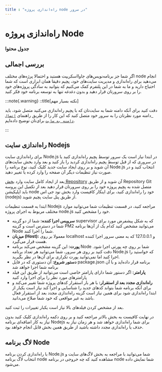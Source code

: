 ```yaml
---
title : "راه‌اندازی پروژه node در سرور"
---
```


# راه‌اندازی پروژه Node

### جدول محتوا

## بررسی اجمالی 
<div id="52215296156"><script type="text/JavaScript" src="https://www.aparat.com/embed/1awIl?data[rnddiv]=52215296156&data[responsive]=yes"></script></div>

اگر شما جز برنامه‌نویس‌های جاوااسکریپت هستید و احتمالا پرژه‌های مختلف node انجام می‌دهید برای راه‌اندازی و مدیریت سایت‌های خود، پچیم دقیقا همان ابزاری است که شما احتیاج دارید و ما به شما در این پلتفرم کمک می‌کنیم که بتوانید به سادگی پروژه‌های خود را بر روی سرورتان قرار دهید و بدون دغدغه تنها به توسعه برنامه خود فکر کنید.

:::note{.warning}
::title[نکته بسیار مهم]

دقت کنید برای آنکه دامنه شما به سایت‌تان که با پچیم راه‌اندازی می‌کنید متصل شود، باید دامنه مورد نظرتان را به سرور خود متصل کنید که این کار را از طریق راهنمای [`اتصال دامنه به سایت`](/sites/setup-site/connect-domain-to-site) برای‌تان توضیح داده‌ایم.

:::

## راه‌اندازی سایت Nodejs

برای راه‌اندازی سایت Node.js در ابتدا نیاز است یک سرور توسط پچیم راه‌اندازی کنید یا در سروری که از قبل توسط پچیم راه‌اندازی کردید را باز کنید و بعد وارد بخش سایت‌های آن شوید و بر روی ایجاد سایت جدید کلیک کنید، نوع برنامه را Node.js انتخاب کنید و در صورت نیاز تنظیمات دیگر آن صفحه را وارد کرده یا تغییر دهید.

بعد از ایجاد کامل سایت وارد [بخش Repository](/sites/setup-site/setup-application) آن شوید و از طریق Repository Git متصل شده به پچیم پروژه خود را بر روی سرورتان قرار دهید بعد از تکمیل این پروسه باید اپلیکیشن node خود را راه‌اندازی کنید، برای اینکار کافیست وارد بخش نود جی اس (nodejs) از طریق پنل سایت پچیم شوید.

ابتدا به قسمت تنظیمات Nodejs مراجعه کنید، در قسمت تنظیمات شما می‌توانید موارد مختلف مربوط به اجرای پروژه node.js خود را مشخص کنید.

- **سرویس اجرا کننده:** شما از دو گزینه supervisor که به شکل پیشفرض مورد برای شما در دسترس است و گزینه PM2 می‌توانید مشخص کنید کدام یک از آن‌ها برنامه Node شما را اجرا کنند.
- **میزبان (Host):** معمولا بر روی localhost و 127.0.0.1 که به معنی سرور اجرا کننده هست قرار می‌گیرد.
- **پورت:** این گزینه مشخص می‌کند برنامه Node شما بر روی چه پورتی اجرا شود. دقت کنید بر روی هر سرور، شما می‌توانید هر تعداد برنامه Node.js که خواستید را اجرا کنید اما نمی‌توانید پورت تکراری برای آن‌ها در نظر بگیرید.
- **دستور شروع:** آن دستوری که در فایل package.json برنامه قرار داده‌اید و با آن برنامه شما اجرا خواهد شد
- **پارامتر:** اگر دستور شما دارای پارامتر خاصی است می‌توانید از طریق این فیلد پارامتر‌های مورد نظر را برای اجرا وارد کنید
- **راه‌اندازی مجدد بعد از استقرار:** با هر بار استقرار کد‌های پروژه شما تغییر می‌کند و برای آنکه برنامه شما بتواند کدهای جدید را شناسایی و اجرا کند نیاز است یکبار از ابتدا راه‌اندازی شود برای همین نیاز است گزینه راه‌اندازی مجدد بعد از استقرار فعال باشد به غیر مواقعی که خود شما صلاح می‌دانید.

بعد از مشخص کردن فیلدهای بالا نیاز است یکبار تغییرات را ثبت کنید.

در نهایت کافیست به بخش بالاتر مراجعه کنید و بر روی دکمه راه‌اندازی کلیک کنید بدون نیاز به کار اضافه‌ای برنامه‌ Nodejs برای شما راه‌اندازی خواهد شد و هر زمان نیاز به حذف یا راه‌اندازی مجدد داشته باشید از طریق همین بخش قابل انجام خواهد بود.

## لاگ برنامه Node

با راه‌اندازی کردن برنامه Node.js شما می‌توانید با مراجعه به بخش لاگ‌های سایت و انتخاب لاگ برنامه node مشاهده کنید که چه خروجی در برنامه node شما نمایش داده می‌شود.

